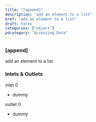 ```yaml
---
title: "[append]"
description: "add an element to a list"
bref: "add an element to a list"
draft: false
categories: ["object"]
pdcategory: "Accessing Data"
---
```


### [append]

add an element to a list

### Inlets & Outlets

inlet 0

 - dummy

outlet 0

 - dummy
 
